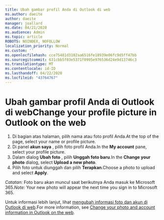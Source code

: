 ```yaml
---
title: Ubah gambar profil Anda di Outlook di web
ms.author: daeite
author: daeite
manager: joallard
ms.date: 04/21/2020
ms.audience: Admin
ms.topic: article
ROBOTS: NOINDEX, NOFOLLOW
localization_priority: Normal
ms.custom: ''
ms.openlocfilehash: cce75481d3102aa6516fe18939e06fc9d5ff47bb
ms.sourcegitcommit: 631cbb5f03e5371f0995e976536d24e9d13746c3
ms.translationtype: MT
ms.contentlocale: id-ID
ms.lasthandoff: 04/22/2020
ms.locfileid: "43764767"
---
```

# <a name="change-your-profile-picture-in-outlook-on-the-web"></a><span data-ttu-id="a6dcd-102">Ubah gambar profil Anda di Outlook di web</span><span class="sxs-lookup"><span data-stu-id="a6dcd-102">Change your profile picture in Outlook on the web</span></span>

1. <span data-ttu-id="a6dcd-103">Di bagian atas halaman, pilih nama atau foto profil Anda.</span><span class="sxs-lookup"><span data-stu-id="a6dcd-103">At the top of the page, select your name or profile picture.</span></span>
1. <span data-ttu-id="a6dcd-104">Di panel **akun saya** , pilih foto profil Anda.</span><span class="sxs-lookup"><span data-stu-id="a6dcd-104">In the **My account** pane, select your profile picture.</span></span>
1. <span data-ttu-id="a6dcd-105">Dalam dialog **Ubah foto** , pilih **Unggah foto baru**.</span><span class="sxs-lookup"><span data-stu-id="a6dcd-105">In the **Change your photo** dialog, select **Upload a new photo**.</span></span>
1. <span data-ttu-id="a6dcd-106">Pilih foto untuk diunggah dan pilih **Terapkan**.</span><span class="sxs-lookup"><span data-stu-id="a6dcd-106">Choose a photo to upload and select **Apply**.</span></span>

<span data-ttu-id="a6dcd-107">*Catatan:* Foto baru akan muncul saat berikutnya Anda masuk ke Microsoft 365.</span><span class="sxs-lookup"><span data-stu-id="a6dcd-107">*Note:* Your new photo will appear the next time you sign in to Microsoft 365.</span></span>

<span data-ttu-id="a6dcd-108">Untuk informasi lebih lanjut, lihat [mengubah informasi foto dan akun di Outlook di web](https://support.office.com/article/b2dbb289-851d-4bed-93c3-3e136f5659ec).</span><span class="sxs-lookup"><span data-stu-id="a6dcd-108">For more information, see [Change your photo and account information in Outlook on the web](https://support.office.com/article/b2dbb289-851d-4bed-93c3-3e136f5659ec).</span></span>